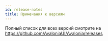 ```yaml
---
id: release-notes
title: Примечания к версиям
---
```


Полный список для всех версий смотрите на https://github.com/AvaloniaUI/Avalonia/releases
